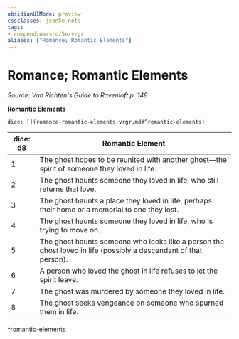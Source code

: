```yaml
---
obsidianUIMode: preview
cssclasses: json5e-note
tags:
- compendium/src/5e/vrgr
aliases: ["Romance; Romantic Elements"]
---
```

# Romance; Romantic Elements
*Source: Van Richten's Guide to Ravenloft p. 148* 

**Romantic Elements**

`dice: [](romance-romantic-elements-vrgr.md#^romantic-elements)`

| dice: d8 | Romantic Element |
|----------|------------------|
| 1 | The ghost hopes to be reunited with another ghost—the spirit of someone they loved in life. |
| 2 | The ghost haunts someone they loved in life, who still returns that love. |
| 3 | The ghost haunts a place they loved in life, perhaps their home or a memorial to one they lost. |
| 4 | The ghost haunts someone they loved in life, who is trying to move on. |
| 5 | The ghost haunts someone who looks like a person the ghost loved in life (possibly a descendant of that person). |
| 6 | A person who loved the ghost in life refuses to let the spirit leave. |
| 7 | The ghost was murdered by someone they loved in life. |
| 8 | The ghost seeks vengeance on someone who spurned them in life. |
^romantic-elements
